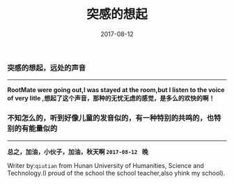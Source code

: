 ﻿---
layout: post
title: "突感的想起"
date: 2017-08-12
description: "很安静，感觉小时候过年的时候，在外婆家的晚上，特别的安静，那种淡稀的声音时不时在远处的黑夜的上空回荡"
tag: feelings
---

### 突感的想起，远处的声音

------

**RootMate were going out,I was stayed at the room,but I listen to the voice of very litle ,想起了这个声音，那种的无忧无虑的感觉，是多么的欢快的啊！**

### 不知怎么的，听到好像儿童的发音似的，有一种特别的共鸣的，也特别的有能量似的

------
	
**总之，加油，小伙子，加油，秋天啊 `2017-08-12 ` 晚**

Writer by:`qiutian` from Hunan University of Humanities, Science and Technology.(I proud of the school the school teacher,also yhink  my school).
  



